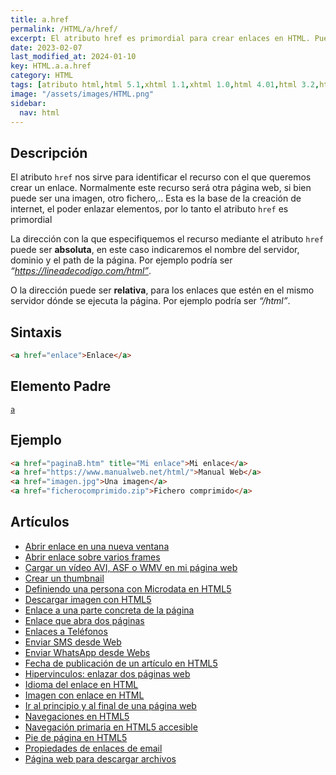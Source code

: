 ```yaml
---
title: a.href
permalink: /HTML/a/href/
excerpt: El atributo href es primordial para crear enlaces en HTML. Puede ser absoluto o relativo, especificando el recurso deseado.
date: 2023-02-07
last_modified_at: 2024-01-10
key: HTML.a.a.href
category: HTML
tags: [atributo html,html 5.1,xhtml 1.1,xhtml 1.0,html 4.01,html 3.2,html 2.0,html 5.2,html 5]
image: "/assets/images/HTML.png"
sidebar:
  nav: html
---
```


## Descripción


El atributo `href` nos sirve para identificar el recurso con el que queremos crear un enlace. Normalmente este recurso será otra página web, si bien puede ser una imagen, otro fichero,.. Esta es la base de la creación de internet, el poder enlazar elementos, por lo tanto el atributo `href` es primordial


La dirección con la que especifiquemos el recurso mediante el atributo `href` puede ser **absoluta**, en este caso indicaremos el nombre del servidor, dominio y el path de la página. Por ejemplo podría ser _“https://lineadecodigo.com/html”_.


O la dirección puede ser **relativa**, para los enlaces que estén en el mismo servidor dónde se ejecuta la página. Por ejemplo podría ser _“/html”_.


## Sintaxis


```html
<a href="enlace">Enlace</a>
```


## Elemento Padre


[`a`](https://www.w3api.com/HTML/a/)


## Ejemplo


```html
<a href="paginaB.htm" title="Mi enlace">Mi enlace</a>
<a href="https://www.manualweb.net/html/">Manual Web</a>
<a href="imagen.jpg">Una imagen</a>
<a href="ficherocomprimido.zip">Fichero comprimido</a>
```


## Artículos

- [Abrir enlace en una nueva ventana](http://lineadecodigo.com/html/abrir-enlace-en-una-nueva-ventana/)
- [Abrir enlace sobre varios frames](http://lineadecodigo.com/html/abrir-enlace-sobre-varios-frames/)
- [Cargar un vídeo AVI, ASF o WMV en mi página web](http://lineadecodigo.com/html/cargar-un-video-avi-asf-o-wmv-en-mi-pagina-web/)
- [Crear un thumbnail](http://lineadecodigo.com/html/crear-un-thumbnail/)
- [Definiendo una persona con Microdata en HTML5](http://lineadecodigo.com/html5/definiendo-una-persona-con-microdata-en-html5/)
- [Descargar imagen con HTML5](http://lineadecodigo.com/html5/descargar-imagen-con-html5/)
- [Enlace a una parte concreta de la página](http://lineadecodigo.com/html/enlace-a-una-parte-concreta-de-la-pagina/)
- [Enlace que abra dos páginas](http://lineadecodigo.com/html/enlace-que-abra-dos-paginas/)
- [Enlaces a Teléfonos](http://lineadecodigo.com/html/enlaces-a-telefonos/)
- [Enviar SMS desde Web](http://lineadecodigo.com/html/enviar-sms-desde-web/)
- [Enviar WhatsApp desde Webs](http://lineadecodigo.com/html/enviar-whatsapp-desde-webs/)
- [Fecha de publicación de un artículo en HTML5](http://lineadecodigo.com/html5/fecha-de-publicacion-de-un-articulo-en-html5/)
- [Hipervinculos: enlazar dos páginas web](http://lineadecodigo.com/html/hipervinculos-enlazar-dos-paginas-web/)
- [Idioma del enlace en HTML](http://lineadecodigo.com/html/idioma-del-enlace-en-html/)
- [Imagen con enlace en HTML](http://lineadecodigo.com/html/imagen-con-enlace-en-html/)
- [Ir al principio y al final de una página web](http://lineadecodigo.com/html/ir-al-principio-y-al-final-de-una-pagina-web/)
- [Navegaciones en HTML5](http://lineadecodigo.com/html5/navegaciones-en-html5/)
- [Navegación primaria en HTML5 accesible](http://lineadecodigo.com/html5/navegacion-primaria-en-html5-accesible/)
- [Pie de página en HTML5](http://lineadecodigo.com/html5/pie-de-pagina-en-html5/)
- [Propiedades de enlaces de email](http://lineadecodigo.com/html/propiedades-de-enlaces-de-email/)
- [Página web para descargar archivos](http://lineadecodigo.com/html/pagina-web-para-descargar-archivos/)
